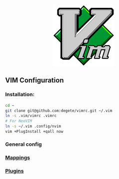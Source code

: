 <p align="center">
    <img src="https://github.com/degete/vimrc/blob/main/vim.png?raw=true" height="200px"/>
</p>

## **VIM Configuration**

### Installation:

```sh
cd ~
git clone git@github.com:degete/vimrc.git ~/.vim
ln -s .vim/vimrc .vimrc
# For NeoVIM
ln -s ~/.vim .config/nvim
vim +PlugInstall +qall now
```

### General config

### [Mappings](config/mappings/README.md)

### [Plugins](config/plugins/README.md)

